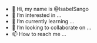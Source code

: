 - 👋 Hi, my name is @IsabelSango
- 👀 I’m interested in ...
- 🌱 I’m currently learning ...
- 💞️ I’m looking to collaborate on ...
- 📫 How to reach me ...

<!---
IsabelSango/IsabelSango is a ✨ special ✨ repository because its `README.md` (this file) appears on your GitHub profile.
You can click the Preview link to take a look at your changes.
--->
